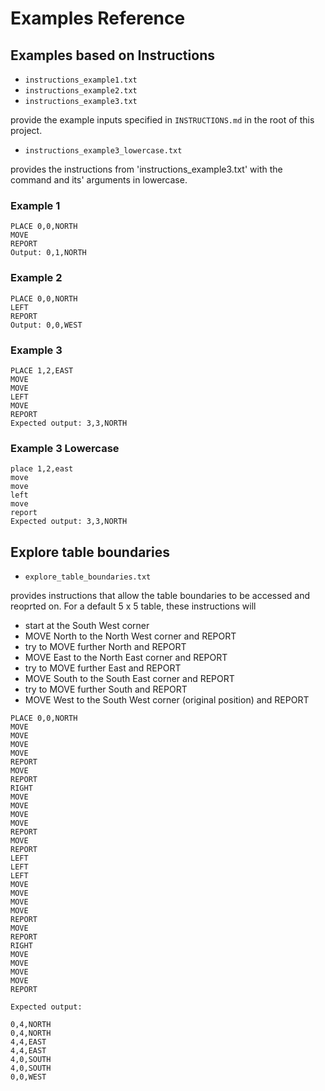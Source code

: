 # Examples Reference

## Examples based on Instructions

- `instructions_example1.txt`
- `instructions_example2.txt`
- `instructions_example3.txt`

provide the example inputs specified in `INSTRUCTIONS.md` in the root of this project.

- `instructions_example3_lowercase.txt`

provides the instructions from 'instructions_example3.txt' with the command and its' arguments in lowercase. 

### Example 1

```plain
PLACE 0,0,NORTH
MOVE
REPORT
Output: 0,1,NORTH
```

### Example 2

```plain
PLACE 0,0,NORTH
LEFT
REPORT
Output: 0,0,WEST
```

### Example 3

```plain
PLACE 1,2,EAST
MOVE
MOVE
LEFT
MOVE
REPORT
Expected output: 3,3,NORTH
```

### Example 3 Lowercase

```plain
place 1,2,east
move
move
left
move
report
Expected output: 3,3,NORTH
```

## Explore table boundaries

- `explore_table_boundaries.txt`

provides instructions that allow the table boundaries to be accessed and reoprted on. For a default 5 x 5 table, these instructions will

- start at the South West corner
- MOVE North to the North West corner and REPORT
- try to MOVE further North and REPORT
- MOVE East to the North East corner and REPORT
- try to MOVE further East and REPORT
- MOVE South to the South East corner and REPORT
- try to MOVE further South and REPORT
- MOVE West to the South West corner (original position) and REPORT

```plain
PLACE 0,0,NORTH
MOVE
MOVE
MOVE
MOVE
REPORT
MOVE
REPORT
RIGHT
MOVE
MOVE
MOVE
MOVE
REPORT
MOVE
REPORT
LEFT
LEFT
LEFT
MOVE
MOVE
MOVE
MOVE
REPORT
MOVE
REPORT
RIGHT
MOVE
MOVE
MOVE
MOVE
REPORT

Expected output:

0,4,NORTH
0,4,NORTH
4,4,EAST
4,4,EAST
4,0,SOUTH
4,0,SOUTH
0,0,WEST
```
